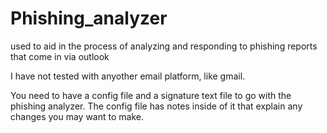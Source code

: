 # Phishing_analyzer
used to aid in the process of analyzing and responding to phishing reports that come in via outlook

I have not tested with anyother email platform, like gmail.

You need to have a config file and a signature text file to go with the phishing analyzer.
The config file has notes inside of it that explain any changes you may want to make.
